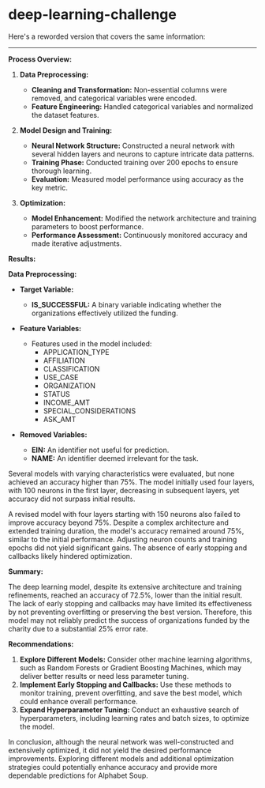 # deep-learning-challenge
Here's a reworded version that covers the same information:

---

**Process Overview:**

1. **Data Preprocessing:**

    - **Cleaning and Transformation:** Non-essential columns were removed, and categorical variables were encoded.
    - **Feature Engineering:** Handled categorical variables and normalized the dataset features.

2. **Model Design and Training:**

    - **Neural Network Structure:** Constructed a neural network with several hidden layers and neurons to capture intricate data patterns.
    - **Training Phase:** Conducted training over 200 epochs to ensure thorough learning.
    - **Evaluation:** Measured model performance using accuracy as the key metric.

3. **Optimization:**

    - **Model Enhancement:** Modified the network architecture and training parameters to boost performance.
    - **Performance Assessment:** Continuously monitored accuracy and made iterative adjustments.

**Results:**

**Data Preprocessing:**

- **Target Variable:**
    - **IS_SUCCESSFUL:** A binary variable indicating whether the organizations effectively utilized the funding.

- **Feature Variables:**
    - Features used in the model included:
        - APPLICATION_TYPE
        - AFFILIATION
        - CLASSIFICATION
        - USE_CASE
        - ORGANIZATION
        - STATUS
        - INCOME_AMT
        - SPECIAL_CONSIDERATIONS
        - ASK_AMT

- **Removed Variables:**
    - **EIN:** An identifier not useful for prediction.
    - **NAME:** An identifier deemed irrelevant for the task.

Several models with varying characteristics were evaluated, but none achieved an accuracy higher than 75%. The model initially used four layers, with 100 neurons in the first layer, decreasing in subsequent layers, yet accuracy did not surpass initial results.

A revised model with four layers starting with 150 neurons also failed to improve accuracy beyond 75%. Despite a complex architecture and extended training duration, the model's accuracy remained around 75%, similar to the initial performance. Adjusting neuron counts and training epochs did not yield significant gains. The absence of early stopping and callbacks likely hindered optimization.

**Summary:**

The deep learning model, despite its extensive architecture and training refinements, reached an accuracy of 72.5%, lower than the initial result. The lack of early stopping and callbacks may have limited its effectiveness by not preventing overfitting or preserving the best version. Therefore, this model may not reliably predict the success of organizations funded by the charity due to a substantial 25% error rate.

**Recommendations:**

1. **Explore Different Models:** Consider other machine learning algorithms, such as Random Forests or Gradient Boosting Machines, which may deliver better results or need less parameter tuning.
2. **Implement Early Stopping and Callbacks:** Use these methods to monitor training, prevent overfitting, and save the best model, which could enhance overall performance.
3. **Expand Hyperparameter Tuning:** Conduct an exhaustive search of hyperparameters, including learning rates and batch sizes, to optimize the model.

In conclusion, although the neural network was well-constructed and extensively optimized, it did not yield the desired performance improvements. Exploring different models and additional optimization strategies could potentially enhance accuracy and provide more dependable predictions for Alphabet Soup.
